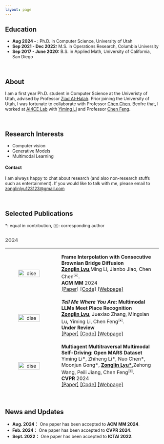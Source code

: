 ```yaml
---
layout: page
---
```


## Education
- **Aug 2024 - :** Ph.D. in Computer Science, University of Utah
- **Sep 2021 - Dec 2022:** M.S. in Operations Research, Columbia University
- **Sep 2017 - June 2020:** B.S. in Applied Math, University of California, San Diego

<br>

## About

I am a first year Ph.D. student in Computer Science at the Univeristy of Utah, advised by Professor [Ziad Al-Halah](https://users.cs.utah.edu/~ziad/). Prior joining the University of Utah, I was fortunate to collaborate with Professor [Chen Chen](https://www.crcv.ucf.edu/chenchen/). Beofre that, I worked at [AI4CE Lab](https://ai4ce.github.io/) with [Yiming Li](https://yimingli-page.github.io/) and Professor [Chen Feng](https://scholar.google.com/citations?user=YeG8ZM0AAAAJ&hl=en). 


<br>

## Research Interests

* Computer vision
* Generative Models
* Multimodal Learning

#### Contact
I am always happy to chat about research (and also non-research stuffs such as entertainment). If you would like to talk with me, please email to zonglinlyu123123@gmail.com

<br>

## Selected Publications
*: equal in contribution, ✉️: corresponding author

<h3 style="color: gray;">2024</h3>

---

<table style="width:100%;border:0px;border-spacing:0px;border-collapse:separate;margin-right:auto;margin-left:auto;">
  <tbody>
    <tr>
      <td style="margin:5px;padding:5px;width:35%;max-width:90%" align="center" class="image-wrapper">
        <img style="margin:1px;padding-right:20px;width:65%;max-width:100%" src="https://zonglinl.github.io/images/BB.png" alt="dise"> 
      </td>
      <td width="75%" valign="center" class="text-wrapper"> 
          <papertitle>
            <strong>
              	Frame Interpolation with Consecutive Brownian Bridge Diffusion
            </strong>
          </papertitle>
          <br>
          <strong><u>Zonglin Lyu</u></strong>,Ming Li, Jianbo Jiao, Chen Chen<sup>✉️</sup>.
          <br>  
          <strong>ACM MM</strong> 2024
          <br>
          <a href="https://arxiv.org/pdf/2405.05953" class="custom-link—paper">[Paper]</a>
          <a href="https://github.com/ZonglinL/ConsecutiveBrownianBridge" class="custom-link—code">[Code]</a>
          <a href="https://zonglinl.github.io/videointerp/" class="custom-link—project">[Webpage]</a>
      </td>
    </tr>

  </tbody>
</table>

<table style="width:100%;border:0px;border-spacing:0px;border-collapse:separate;margin-right:auto;margin-left:auto;">
  <tbody>
    <tr>
      <td style="margin:5px;padding:5px;width:35%;max-width:90%" align="center" class="image-wrapper">
        <img style="margin:1px;padding-right:20px;width:65%;max-width:100%" src="https://zonglinl.github.io/images/LLM4VPR.png" alt="dise"> 
      </td>
      <td width="75%" valign="center" class="text-wrapper"> 
          <papertitle>
            <strong>
              	<i>Tell Me Where You Are</i>: Multimodal LLMs Meet Place Recognition
            </strong>
          </papertitle>
          <br>
          <strong><u>Zonglin Lyu</u></strong>, Juexiao Zhang, Mingxian Lu, Yiming Li, Chen Feng<sup>✉️</sup>.
          <br>  
          <strong>Under Review</strong> 
          <br>
          <a href="https://arxiv.org/pdf/2406.17520" class="custom-link—paper">[Paper]</a>
          <a href="https://github.com/ai4ce/LLM4VPR" class="custom-link—code">[Code]</a>
          <a href="https://ai4ce.github.io/LLM4VPR/" class="custom-link—project">[Webpage]</a>
      </td>
    </tr>

  </tbody>
</table>


<table style="width:100%;border:0px;border-spacing:0px;border-collapse:separate;margin-right:auto;margin-left:auto;">
  <tbody>
    <tr>
      <td style="margin:5px;padding:5px;width:35%;max-width:90%" align="center" class="image-wrapper">
        <img style="margin:1px;padding-right:20px;width:65%;max-width:100%" src="https://zonglinl.github.io/images/MARS.png" alt="dise"> 
      </td>
      <td width="75%" valign="center" class="text-wrapper"> 
          <papertitle>
            <strong>
              	Multiagent Multitraversal Multimodal Self-Driving: Open MARS Dataset
            </strong>
          </papertitle>
          <br>
          Yiming Li*, Zhiheng Li*, Nuo Chen*, Moonjun Gong*, <strong><u>Zonglin Lyu*</u></strong>,Zehong Wang, Peili Jiang, Chen Feng<sup>✉️</sup>.
          <br>  
          <strong>CVPR</strong> 2024
          <br>
          <a href="https://openaccess.thecvf.com/content/CVPR2024/papers/Li_Multiagent_Multitraversal_Multimodal_Self-Driving_Open_MARS_Dataset_CVPR_2024_paper.pdf" class="custom-link—paper">[Paper]</a>
          <a href="https://github.com/ai4ce/MARS" class="custom-link—code">[Code]</a>
          <a href="https://ai4ce.github.io/MARS" class="custom-link—project">[Webpage]</a>
      </td>
    </tr>

  </tbody>
</table>



<br>

## News and Updates
- **Aug. 2024：** One paper has been accepted to **ACM MM 2024**.
- **Feb. 2024：** One paper has been accepted to **CVPR 2024**.
- **Sept. 2022：** One paper has been accepted to **ICTAI 2022**.


<br>

